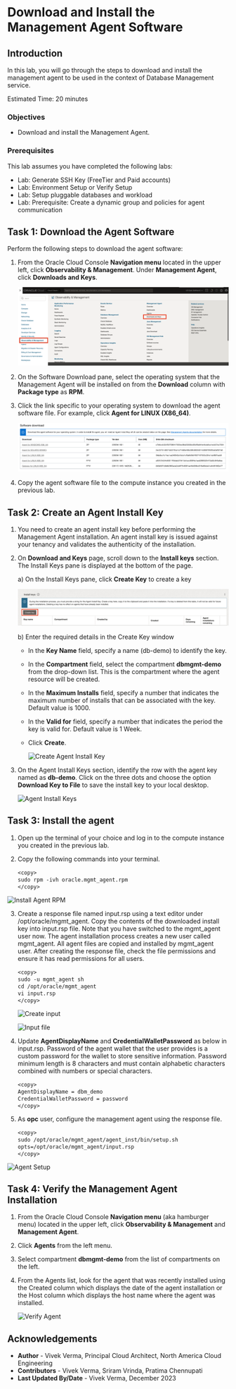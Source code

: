 # Download and Install the Management Agent Software

## Introduction

In this lab, you will go through the steps to download and install the management agent to be used in the context of Database Management service.

Estimated Time: 20 minutes

### Objectives

-   Download and install the Management Agent.

### Prerequisites

This lab assumes you have completed the following labs:
* Lab: Generate SSH Key (FreeTier and Paid accounts)
* Lab: Environment Setup or Verify Setup
* Lab: Setup pluggable databases and workload
* Lab: Prerequisite: Create a dynamic group and policies for agent communication

## Task 1: Download the Agent Software

Perform the following steps to download the agent software:

1.  From the Oracle Cloud Console **Navigation menu** located in the upper left, click **Observability & Management**. Under **Management Agent**, click **Downloads and Keys**.

    ![Downloads and Keys Page](./images/agentdownloadandkeys.png " ")

2.  On the Software Download pane, select the operating system that the Management Agent will be installed on from the **Download** column with **Package type** as **RPM**.

3.  Click the link specific to your operating system to download the agent software file. For example, click **Agent for LINUX (X86_64)**.

    ![Agent Software](./images/agentdownload.png " ")

4.  Copy the agent software file to the compute instance you created in the previous lab.

## Task 2: Create an Agent Install Key

1.  You need to create an agent install key before performing the Management Agent installation. An agent install key is issued against your tenancy and validates the authenticity of the installation.

2.  On **Download and Keys** page, scroll down to the **Install keys** section. The Install Keys pane is displayed at the bottom of the page.

    a) On the Install Keys pane, click **Create Key** to create a key

    ![Agent Install Pane](./images/install-keys.png " ")

    b) Enter the required details in the Create Key window

    -  In the **Key Name** field, specify a name (db-demo) to identify the key.
    -  In the **Compartment** field, select the compartment **dbmgmt-demo** from the drop-down list. This is the compartment where the agent resource will be created.
    -  In the **Maximum Installs** field, specify a number that indicates the maximum number of installs that can be associated with the key. Default value is 1000.
    -  In the **Valid for** field, specify a number that indicates the period the key is valid for. Default value is 1 Week.
    -  Click **Create**.

        ![Create Agent Install Key](./images/createkey.png " ")

3.  On the Agent Install Keys section, identify the row with the agent key named as **db-demo**. Click on the three dots and choose the option **Download Key to File** to save the install key to your local desktop.  

    ![Agent Install Keys](./images/agentinstallkeys.png " ")

## Task 3: Install the agent

1. Open up the terminal of your choice and log in to the compute instance you created in the previous lab.
2. Copy the following commands into your terminal.  

    ```
    <copy>
    sudo rpm -ivh oracle.mgmt_agent.rpm
    </copy>
    ```
![Install Agent RPM](./images/installagentrpm.png " ")

3. Create a response file named input.rsp using a text editor under /opt/oracle/mgmt\_agent. Copy the contents of the downloaded install key into input.rsp file. Note that you have switched to the mgmt\_agent user now. The agent installation process creates a new user called mgmt\_agent. All agent files are copied and installed by mgmt_agent user. After creating the response file, check the file permissions and ensure it has read permissions for all users.

    ```
    <copy>
    sudo -u mgmt_agent sh
    cd /opt/oracle/mgmt_agent    
    vi input.rsp
    </copy>
    ```

    ![Create input](./images/createinput.png " ")

    ![Input file](./images/inputfile.png " ")

4. Update **AgentDisplayName** and **CredentialWalletPassword** as below in input.rsp. Password of the agent wallet that the user provides is a custom password for the wallet to store sensitive information. Password minimum length is 8 characters and must contain alphabetic characters combined with numbers or special characters.

    ```
    <copy>
    AgentDisplayName = dbm_demo
    CredentialWalletPassword = password
    </copy>
    ```

5. As **opc** user, configure the management agent using the response file.

    ```
    <copy>
    sudo /opt/oracle/mgmt_agent/agent_inst/bin/setup.sh opts=/opt/oracle/mgmt_agent/input.rsp
    </copy>
    ```
![Agent Setup](./images/agentsetup.png " ")

## Task 4: Verify the Management Agent Installation

1. From the Oracle Cloud Console **Navigation menu** (aka hamburger menu) located in the upper left, click **Observability & Management** and **Management Agent**.
2. Click **Agents** from the left menu.
3. Select compartment **dbmgmt-demo** from the list of compartments on the left.
4. From the Agents list, look for the agent that was recently installed using the Created column which displays the date of the agent installation or the Host column which displays the host name where the agent was installed.

    ![Verify Agent](./images/verifyagent.png " ")

## Acknowledgements

- **Author** - Vivek Verma, Principal Cloud Architect, North America Cloud Engineering
- **Contributors** - Vivek Verma, Sriram Vrinda, Pratima Chennupati
- **Last Updated By/Date** - Vivek Verma, December 2023

